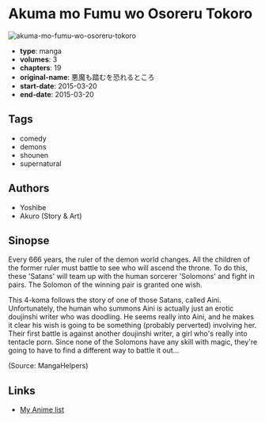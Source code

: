 # Akuma mo Fumu wo Osoreru Tokoro

![akuma-mo-fumu-wo-osoreru-tokoro](https://cdn.myanimelist.net/images/manga/1/165907.jpg)

-   **type**: manga
-   **volumes**: 3
-   **chapters**: 19
-   **original-name**: 悪魔も踏むを恐れるところ
-   **start-date**: 2015-03-20
-   **end-date**: 2015-03-20

## Tags

-   comedy
-   demons
-   shounen
-   supernatural

## Authors

-   Yoshibe
-   Akuro (Story & Art)

## Sinopse

Every 666 years, the ruler of the demon world changes. All the children of the former ruler must battle to see who will ascend the throne. To do this, these 'Satans' will team up with the human sorcerer 'Solomons' and fight in pairs. The Solomon of the winning pair is granted one wish.

This 4-koma follows the story of one of those Satans, called Aini. Unfortunately, the human who summons Aini is actually just an erotic doujinshi writer who was doodling. He seems really into Aini, and he makes it clear his wish is going to be something (probably perverted) involving her. Their first battle is against another doujinshi writer, a girl who's really into tentacle porn. Since none of the Solomons have any skill with magic, they're going to have to find a different way to battle it out...

(Source: MangaHelpers)

## Links

-   [My Anime list](https://myanimelist.net/manga/89559/Akuma_mo_Fumu_wo_Osoreru_Tokoro)
